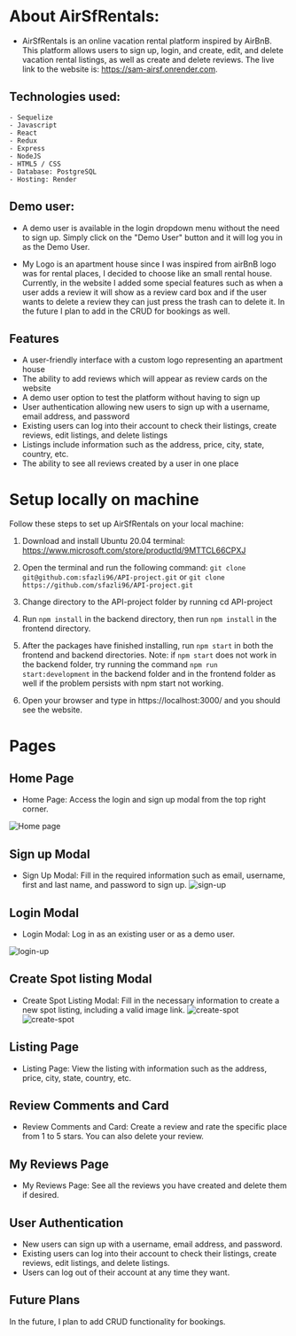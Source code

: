 # About AirSfRentals:
- AirSfRentals is an online vacation rental platform inspired by AirBnB. This platform allows users to sign up, login, and create, edit, and delete vacation rental listings, as well as create and delete reviews. The live link to the website is: https://sam-airsf.onrender.com.

## Technologies used:
    - Sequelize
    - Javascript
    - React
    - Redux
    - Express
    - NodeJS
    - HTML5 / CSS
    - Database: PostgreSQL
    - Hosting: Render

## Demo user:
- A demo user is available in the login dropdown menu without the need to sign up. Simply click on the "Demo User" button and it will log you in as the Demo User.

- My Logo is an apartment house since I was inspired from airBnB logo was for rental places, I decided to choose like an small rental house. Currently, in the website I added some special features such as when a user adds a review it will show as a review card box and if the user wants to delete a review they can just press the trash can to delete it. In the future I plan to add in the CRUD for bookings as well.

## Features
* A user-friendly interface with a custom logo representing an apartment house
* The ability to add reviews which will appear as review cards on the website
* A demo user option to test the platform without having to sign up
* User authentication allowing new users to sign up with a username, email address, and password
* Existing users can log into their account to check their listings, create reviews, edit listings, and delete listings
* Listings include information such as the address, price, city, state, country, etc.
* The ability to see all reviews created by a user in one place

# Setup locally on machine
Follow these steps to set up AirSfRentals on your local machine:

1. Download and install Ubuntu 20.04 terminal: https://www.microsoft.com/store/productId/9MTTCL66CPXJ

2. Open the terminal and run the following command: ```git clone git@github.com:sfazli96/API-project.git``` or ```git clone https://github.com/sfazli96/API-project.git```

3. Change directory to the API-project folder by running cd API-project
4. Run ```npm install``` in the backend directory, then run ```npm install``` in the frontend directory.

5. After the packages have finished installing, run ```npm start``` in both the frontend and backend directories. Note: if ```npm start``` does not work in the backend folder, try running the command ```npm run start:development``` in the backend folder and in the frontend folder as well if the problem persists with npm start not working.
6. Open your browser and type in https://localhost:3000/ and you should see the website.

# Pages

## Home Page
- Home Page: Access the login and sign up modal from the top right corner.

![Home page](assets/home-page.PNG)

## Sign up Modal
- Sign Up Modal: Fill in the required information such as email, username, first and last name, and password to sign up.
![sign-up](assets/sign-up.PNG)


## Login Modal
- Login Modal: Log in as an existing user or as a demo user.

![login-up](assets/login.PNG)

## Create Spot listing Modal
- Create Spot Listing Modal: Fill in the necessary information to create a new spot listing, including a valid image link.
![create-spot](assets/add-spot.PNG)
![create-spot](assets/add-spot-2.PNG)

## Listing Page
- Listing Page: View the listing with information such as the address, price, city, state, country, etc.


## Review Comments and Card
- Review Comments and Card: Create a review and rate the specific place from 1 to 5 stars. You can also delete your review.


## My Reviews Page
- My Reviews Page: See all the reviews you have created and delete them if desired.



## User Authentication
- New users can sign up with a username, email address, and password.
- Existing users can log into their account to check their listings, create reviews, edit listings, and delete listings.
- Users can log out of their account at any time they want.

## Future Plans

In the future, I plan to add CRUD functionality for bookings.
